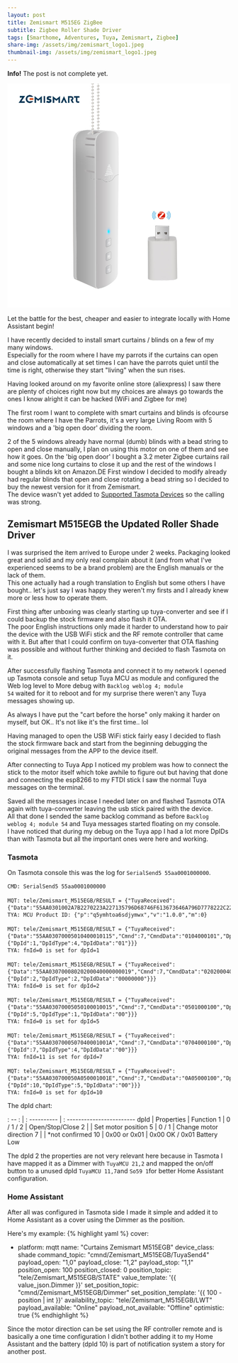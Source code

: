 ```yaml
---
layout: post
title: Zemismart M515EG ZigBee
subtitle: Zigbee Roller Shade Driver
tags: [Smarthome, Adventures, Tuya, Zemismart, Zigbee]
share-img: /assets/img/zemismart_logo1.jpeg
thumbnail-img: /assets/img/zemismart_logo1.jpeg
---
```

<div class="alert alert-info">
  <strong>Info!</strong> The post is not complete yet.
</div>

![Zemismart Curtains and Blind motors](/assets/img/zemismart_m515egz.jpg)

Let the battle for the best, cheaper and easier to integrate locally with Home Assistant begin!

I have recently decided to install smart curtains / blinds on a few of my many windows.  
Especially for the room where I have my parrots if the curtains can open and close automatically at set times I can have the parrots quiet until the time is right, otherwise they start "living" when the sun rises.  

Having looked around on my favorite online store (aliexpress) I saw there are plenty of choices right now but my choices are always go towards the ones I know alright it can be hacked (WiFi and Zigbee for me)  

The first room I want to complete with smart curtains and blinds is ofcourse the room where I have the Parrots, it's a very large Living Room with 5 windows and a 'big open door' dividing the room.

2 of the 5 windows already have normal (dumb) blinds with a bead string to open and close manually, I plan on using this motor on one of them and see how it goes. On the 'big open door' I bought a 3.2 meter Zigbee curtains rail and some nice long curtains to close it up and the rest of the windows I bought a blinds kit on Amazon.DE
First window I decided to modify already had regular blinds that open and close rotating a bead string so I decided to buy the newest version for it from Zemismart.  
The device wasn't yet added to [Supported Tasmota Devices](https://templates.blakadder.com/all.html) so the calling was strong.

## Zemismart M515EGB the Updated Roller Shade Driver

I was surprised the item arrived to Europe under 2 weeks.
Packaging looked great and solid and my only real complain about it (and from what I've experienced seems to be a brand problem) are the English manuals or the lack of them.  
This one actually had a rough translation to English but some others I have bought.. let's just say I was happy they weren't my firsts and I already knew more or less how to operate them.  

First thing after unboxing was clearly starting up tuya-converter and see if I could backup the stock firmware and also flash it OTA.  
The poor English instructions only made it harder to understand how to pair the device with the USB WiFi stick and the RF remote controller that came with it. But after that I could confirm on tuya-converter that OTA flashing was possible and without further thinking and decided to flash Tasmota on it.  

After successfully flashing Tasmota and connect it to my network I opened up Tasmota console and setup Tuya MCU as module and configured the Web log level to More debug with <code>Backlog weblog 4; module 54</code> waited for it to reboot and for my surprise there weren't any Tuya messages showing up.

As always I have put the "cart before the horse" only making it harder on myself, but OK.. It's not like it's the first time.. lol

Having managed to open the USB WiFi stick fairly easy I decided to flash the stock firmware back and start from the beginning debugging the original messages from the APP to the device itself.

After connecting to Tuya App I noticed my problem was how to connect the stick to the motor itself which toke awhile to figure out but having that done and connecting the esp8266 to my FTDI stick I saw the normal Tuya messages on the terminal.

Saved all the messages incase I needed later on and flashed Tasmota OTA again with tuya-converter leaving the usb stick paired with the device.  
All that done I sended the same backlog command as before <code>Backlog weblog 4; module 54</code> and Tuya messages started floating on my console.  
I have noticed that during my debug on the Tuya app I had a lot more DpIDs than with Tasmota but all the important ones were here and working.

### Tasmota
On Tasmota console this was the log for `SerialSend5 55aa0001000000`.
~~~
CMD: SerialSend5 55aa0001000000

MQT: tele/Zemismart_M515EGB/RESULT = {"TuyaReceived":{"Data":"55AA0301002A7B2270223A227135796D68746F613673646A796D7778222C2276223A22312E302E30222C226D223A307D73","Cmnd":1,"CmndData":"7B2270223A227135796D68746F613673646A796D7778222C2276223A22312E302E30222C226D223A307D"}}
TYA: MCU Product ID: {"p":"q5ymhtoa6sdjymwx","v":"1.0.0","m":0}

MQT: tele/Zemismart_M515EGB/RESULT = {"TuyaReceived":{"Data":"55AA03070005010400010115","Cmnd":7,"CmndData":"0104000101","DpType4Id1":1,"1":{"DpId":1,"DpIdType":4,"DpIdData":"01"}}}
TYA: fnId=0 is set for dpId=1

MQT: tele/Zemismart_M515EGB/RESULT = {"TuyaReceived":{"Data":"55AA03070008020200040000000019","Cmnd":7,"CmndData":"0202000400000000","DpType2Id2":0,"2":{"DpId":2,"DpIdType":2,"DpIdData":"00000000"}}}
TYA: fnId=0 is set for dpId=2

MQT: tele/Zemismart_M515EGB/RESULT = {"TuyaReceived":{"Data":"55AA03070005050100010015","Cmnd":7,"CmndData":"0501000100","DpType1Id5":0,"5":{"DpId":5,"DpIdType":1,"DpIdData":"00"}}}
TYA: fnId=0 is set for dpId=5

MQT: tele/Zemismart_M515EGB/RESULT = {"TuyaReceived":{"Data":"55AA0307000507040001001A","Cmnd":7,"CmndData":"0704000100","DpType4Id7":0,"7":{"DpId":7,"DpIdType":4,"DpIdData":"00"}}}
TYA: fnId=11 is set for dpId=7

MQT: tele/Zemismart_M515EGB/RESULT = {"TuyaReceived":{"Data":"55AA030700050A050001001E","Cmnd":7,"CmndData":"0A05000100","DpType5Id10":"0x00","10":{"DpId":10,"DpIdType":5,"DpIdData":"00"}}}
TYA: fnId=0 is set for dpId=10
~~~

<p>The dpId chart:</p>

: -- : | : ---------- | : ------------------------
 dpId  |  Properties  |  Function 
1      | 0 / 1 / 2    | Open/Stop/Close
2      |              | Set motor position
5      | 0 / 1        | Change motor direction
7      |              | *not confirmed
10     | 0x00 or 0x01 | 0x00 OK / 0x01 Battery Low

The dpId 2 the properties are not very relevant here because in Tasmota I have mapped it as a Dimmer with `TuyaMCU 21,2` and mapped the on/off button to a unused dpId `TuyaMCU 11,7`and `So59 1`for better Home Assistant configuration.

### Home Assistant
After all was configured in Tasmota side I made it simple and added it to Home Assistant as a cover using the Dimmer as the position.

Here's my example:
{% highlight yaml %} 
cover:
  - platform: mqtt
    name: "Curtains Zemismart M515EGB"
    device_class: shade 
    command_topic: "cmnd/Zemismart_M515EGB/TuyaSend4"
    payload_open: "1,0"
    payload_close: "1,2"
    payload_stop: "1,1"
    position_open: 100
    position_closed: 0
    position_topic: "tele/Zemismart_M515EGB/STATE"
    value_template: '{{ value_json.Dimmer }}' 
    set_position_topic: "cmnd/Zemismart_M515EGB/Dimmer"
    set_position_template: '{{ 100 - position | int }}'
    availability_topic: "tele/Zemismart_M515EGB/LWT"
    payload_available: "Online"
    payload_not_available: "Offline"
    optimistic: true
{% endhighlight %}

Since the motor direction can be set using the RF controller remote and is basically a one time configuration I didn't bother adding it to my Home Assistant and the battery (dpId 10) is part of notification system a story for another post.
